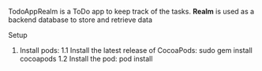 TodoAppRealm is a ToDo app to keep track of the tasks. **Realm** is used as a backend database to store and retrieve data

Setup 
1. Install pods:
    1.1 Install the latest release of CocoaPods: sudo gem install cocoapods
    1.2 Install the pod: pod install 
